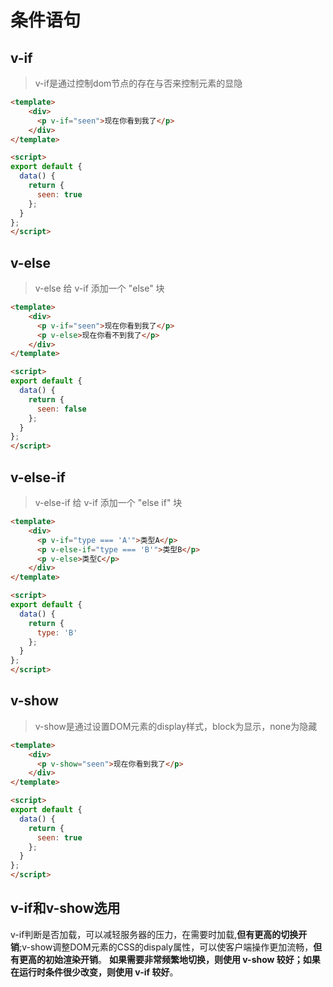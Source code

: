 # 条件语句

## v-if
> v-if是通过控制dom节点的存在与否来控制元素的显隐
```html
<template>
    <div>
      <p v-if="seen">现在你看到我了</p>
    </div>
</template>

<script>
export default {
  data() {
    return {
      seen: true
    };
  }
};
</script>
```

## v-else
> v-else 给 v-if 添加一个 "else" 块
```html
<template>
    <div>
      <p v-if="seen">现在你看到我了</p>
      <p v-else>现在你看不到我了</p>
    </div>
</template>

<script>
export default {
  data() {
    return {
      seen: false
    };
  }
};
</script>
```

## v-else-if
> v-else-if 给 v-if 添加一个 "else if" 块
```html
<template>
    <div>
      <p v-if="type === 'A'">类型A</p>
      <p v-else-if="type === 'B'">类型B</p>
      <p v-else>类型C</p>
    </div>
</template>

<script>
export default {
  data() {
    return {
      type: 'B'
    };
  }
};
</script>
```

## v-show
> v-show是通过设置DOM元素的display样式，block为显示，none为隐藏
```html
<template>
    <div>
      <p v-show="seen">现在你看到我了</p>
    </div>
</template>

<script>
export default {
  data() {
    return {
      seen: true
    };
  }
};
</script>
```

## v-if和v-show选用
v-if判断是否加载，可以减轻服务器的压力，在需要时加载,**但有更高的切换开销**;v-show调整DOM元素的CSS的dispaly属性，可以使客户端操作更加流畅，**但有更高的初始渲染开销**。
**如果需要非常频繁地切换，则使用 v-show 较好；如果在运行时条件很少改变，则使用 v-if 较好**。
